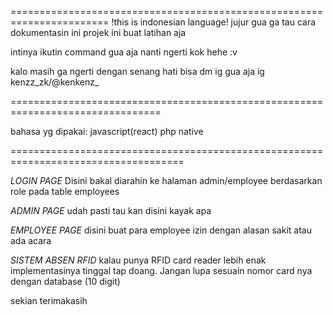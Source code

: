 =======================================================================
!this is indonesian language!
jujur gua ga tau cara dokumentasin ini projek ini buat latihan aja

intinya ikutin command gua aja nanti ngerti kok hehe :v


kalo masih ga ngerti dengan senang hati bisa dm ig gua aja ig kenzz_zk/@kenkenz_ 


================================================================================

bahasa yg dipakai: 
    javascript(react)
    php native 

====================================================================================

*LOGIN PAGE*
Disini bakal diarahin ke halaman admin/employee berdasarkan role pada table employees

*ADMIN PAGE*
udah pasti tau kan disini kayak apa

*EMPLOYEE PAGE*
disini buat para employee izin dengan alasan sakit atau ada acara

*SISTEM ABSEN RFID*
kalau punya RFID card reader lebih enak implementasinya tinggal tap doang. 
Jangan lupa sesuain nomor card nya dengan database (10 digit)


sekian terimakasih


